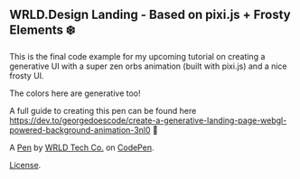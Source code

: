 WRLD.Design Landing - Based on pixi.js + Frosty Elements ❄️
-----------------------------------------------------------
This is the final code example for my upcoming tutorial on creating a generative UI with a super zen orbs animation (built with pixi.js) and a nice frosty UI. 

The colors here are generative too! 

A full guide to creating this pen can be found here https://dev.to/georgedoescode/create-a-generative-landing-page-webgl-powered-background-animation-3nl0 🚀

A [Pen](https://codepen.io/wrldtech/pen/WNXWrwZ) by [WRLD Tech Co.](https://codepen.io/wrldtech) on [CodePen](https://codepen.io).

[License](https://codepen.io/license/pen/WNXWrwZ).